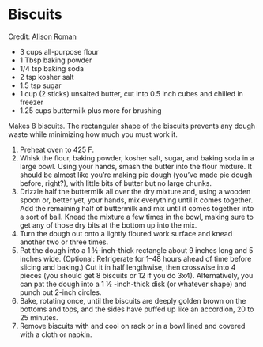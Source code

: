 # Biscuits
Credit: [Alison Roman](https://www.alisoneroman.com/recipes/luckiest-biscuits-in-america)

- 3 cups all-purpose flour
- 1 Tbsp baking powder
- 1/4 tsp baking soda
- 2 tsp kosher salt
- 1.5 tsp sugar
- 1 cup (2 sticks) unsalted butter, cut into 0.5 inch cubes and chilled in freezer
- 1.25 cups buttermilk plus more for brushing

Makes 8 biscuits. The rectangular shape of the biscuits prevents any dough waste while minimizing how much you must work it.

1) Preheat oven to 425 F.
2) Whisk the flour, baking powder, kosher salt, sugar, and baking soda in a large bowl. Using your hands, smash the butter into the flour mixture. It should be almost like you’re making pie dough (you’ve made pie dough before, right?), with little bits of butter but no large chunks.
3) Drizzle half the buttermilk all over the dry mixture and, using a wooden spoon or, better yet, your hands, mix everything until it comes together. Add the remaining half of buttermilk and mix until it comes together into a sort of ball. Knead the mixture a few times in the bowl, making sure to get any of those dry bits at the bottom up into the mix.
4) Turn the dough out onto a lightly floured work surface and knead another two or three times. 
5) Pat the dough into a 1 ½-inch-thick rectangle about 9 inches long and 5 inches wide. (Optional: Refrigerate for 1–48 hours ahead of time before slicing and baking.) Cut it in half lengthwise, then crosswise into 4 pieces (you should get 8 biscuits or 12 if you do 3x4). Alternatively, you can pat the dough into a 1 ½ -inch-thick disk (or whatever shape) and punch out 2-inch circles.
6) Bake, rotating once, until the biscuits are deeply golden brown on the bottoms and tops, and the sides have puffed up like an accordion, 20 to 25 minutes.
7) Remove biscuits with and cool on rack or in a bowl lined and covered with a cloth or napkin.
